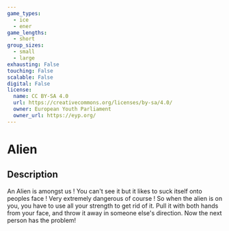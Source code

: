 ```yaml
---
game_types:
  - ice
  - ener
game_lengths:
  - short
group_sizes:
  - small
  - large
exhausting: False
touching: False
scalable: False
digital: False
license:
  name: CC BY-SA 4.0
  url: https://creativecommons.org/licenses/by-sa/4.0/
  owner: European Youth Parliament
  owner_url: https://eyp.org/
---
```

# Alien

## Description
An Alien is amongst us ! You can't see it but it likes to suck itself onto peoples
face ! Very extremely dangerous of course ! So when the alien is on you, you have to use all your strength to get rid of it. Pull it with both hands from your face, and throw it away in someone else's direction. Now the next person has the problem!
